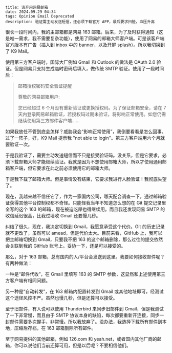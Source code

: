 ```
title: 请弃用网易邮箱
date: 2024.09.29 04:34
tags: Opinion Email Deprecated
description: 验证需主动发送短信，还必须下载官方 APP，最后要求扫脸，血压升高
```

很长一段时间内，我的主邮箱都是网易 163 邮箱。后来，为了及时获得通知（这是唯一需求，我不需要复杂功能），使用了网易的邮箱大师客户端。可是该客户端官方版本有广告（插入到 inbox 中的 banner，以及开屏 splash）。所以我切换到了 K9 Mail。

使用第三方客户端时，国际大厂例如 Gmail 和 Outlook 的做法是 OAuth 2.0 验证。但是网易只支持生成临时密码后填入，做传统 SMTP 验证。使用了一段时间后：

> 邮箱授权密码安全验证提醒
>
> 尊敬的网易邮箱用户:
>
> 您已经超过 6 个月没有重新验证或更换授权码。为了保证邮箱安全，请在 7 天内登录网易邮箱验证，若授权码过期未验证，将影响正常使用。如您仍需继续使用第三方邮件客户端……

如果我放任不管到底会怎样？威胁我会“影响正常使用”，我倒要看看是怎么回事。过了一阵子，好，K9 Mail 提示我 "not able to login"。第三方客户端用六个月就要验证一次。

于是我验证了，需要主动发送短信而不只是接受验证码。没关系，但是它要求，必须下载邮箱大师才能继续验证。我就是因为不想使用邮箱大师，所以才使用通用邮箱客户端，但它要求在此之前必须使用它的邮箱大师。

于是我下载了邮箱大师。但是事情没有结束，它要求我进行人脸验证！我彻底失望了。

现在，我越来越不信任它了，作为一家国内公司，哪天配合调查一下，通过邮箱验证获得其他平台控制权都不奇怪。只能怪我当年不知道怎么想的在 Git 提交记录里全写的这个 163 的邮箱，现在被迫吃屎也得继续用。而且我还发现网易 SMTP 的收信延迟很高，比我过墙收 Gmail 还要慢几秒。

纠结了很久，现在，我决定切换到 Gmail，我愿意承受这个代价。Git 的历史记录就不更改了，虽然可以 amead，但是代价太大。目前来看，GitHub 上，我可以把主邮箱切换到 Gmail，只要我不把 163 的这个邮箱删除，那么过往的提交依然会关联到我的 GitHub 账号上。妥协一下，还是可以接受的。

那么，对于 163 邮箱，总有国内的人/平台会发送到这里。我要如何接收邮件呢？有两种做法：

一种是“邮件代收”，在 Gmail 里填写 163 的 SMTP 参数，这显然和上述使用第三方客户端有相同问题。

另一种是“自动转发”，在 163 邮箱内配置转发到 Gmail 或其他地址即可，经测试这个途径风控不严。虽然也慢几秒，但是还算可以接受。

至于旧邮件，有人说可以使用 Thunderbird 来同步旧邮件到 Gmail，但是我测试了一下非常慢，而且由于 SMTP 协议本身的缺陷，每次都要重新开连接，同步一封邮件需要多次握手，非常慢。所以我放弃了。没办法，我选择下载所有邮件到本地，压缩后存档，在 163 邮箱删除所有邮件。

至于网易提供的其他邮箱，例如 126.com 和 yeah.net，或者国内其他厂商的邮箱，你可以说他们当前还算可用，但是以后呢？不要相信他们。
